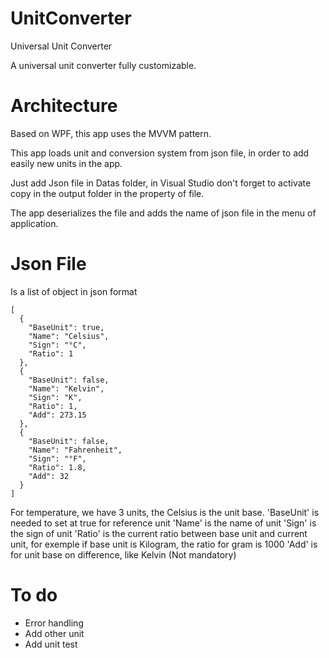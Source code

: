 # UnitConverter
Universal Unit Converter

A universal unit converter fully customizable.

# Architecture
Based on WPF, this app uses the MVVM pattern.

This app loads unit and conversion system from json file, in order to add easily new units in the app.

Just add Json file in Datas folder, in Visual Studio don't forget to activate copy in the output folder in the property of file.

The app deserializes the file and adds the name of json file in the menu of application.

# Json File

Is a list of object in json format
```
[
  {
    "BaseUnit": true,
    "Name": "Celsius",
    "Sign": "°C",
    "Ratio": 1
  },
  {
    "BaseUnit": false,
    "Name": "Kelvin",
    "Sign": "K",
    "Ratio": 1,
    "Add": 273.15
  },
  {
    "BaseUnit": false,
    "Name": "Fahrenheit",
    "Sign": "°F",
    "Ratio": 1.8,
    "Add": 32
  }
]
```
For temperature, we have 3 units, the Celsius is the unit base. 
'BaseUnit' is needed to set at true for reference unit 
'Name' is the name of unit
'Sign' is the sign of unit
'Ratio' is the current ratio between base unit and current unit, for exemple if base unit is Kilogram, the ratio for gram is 1000
'Add' is for unit base on difference, like Kelvin (Not mandatory)

# To do 
* Error handling
* Add other unit
* Add unit test
